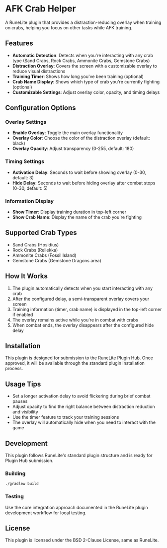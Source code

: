 # AFK Crab Helper

A RuneLite plugin that provides a distraction-reducing overlay when training on crabs, helping you focus on other tasks while AFK training.

## Features

- **Automatic Detection**: Detects when you're interacting with any crab type (Sand Crabs, Rock Crabs, Ammonite Crabs, Gemstone Crabs)
- **Distraction Overlay**: Covers the screen with a customizable overlay to reduce visual distractions
- **Training Timer**: Shows how long you've been training (optional)
- **Crab Name Display**: Shows which type of crab you're currently fighting (optional)
- **Customizable Settings**: Adjust overlay color, opacity, and timing delays

## Configuration Options

### Overlay Settings
- **Enable Overlay**: Toggle the main overlay functionality
- **Overlay Color**: Choose the color of the distraction overlay (default: black)
- **Overlay Opacity**: Adjust transparency (0-255, default: 180)

### Timing Settings
- **Activation Delay**: Seconds to wait before showing overlay (0-30, default: 3)
- **Hide Delay**: Seconds to wait before hiding overlay after combat stops (0-30, default: 5)

### Information Display
- **Show Timer**: Display training duration in top-left corner
- **Show Crab Name**: Display the name of the crab you're fighting

## Supported Crab Types

- Sand Crabs (Hosidius)
- Rock Crabs (Rellekka)
- Ammonite Crabs (Fossil Island)
- Gemstone Crabs (Gemstone Dragons area)

## How It Works

1. The plugin automatically detects when you start interacting with any crab
2. After the configured delay, a semi-transparent overlay covers your screen
3. Training information (timer, crab name) is displayed in the top-left corner if enabled
4. The overlay remains active while you're in combat with crabs
5. When combat ends, the overlay disappears after the configured hide delay

## Installation

This plugin is designed for submission to the RuneLite Plugin Hub. Once approved, it will be available through the standard plugin installation process.

## Usage Tips

- Set a longer activation delay to avoid flickering during brief combat pauses
- Adjust opacity to find the right balance between distraction reduction and visibility
- Use the timer feature to track your training sessions
- The overlay will automatically hide when you need to interact with the game

## Development

This plugin follows RuneLite's standard plugin structure and is ready for Plugin Hub submission.

### Building
```bash
./gradlew build
```

### Testing
Use the core integration approach documented in the RuneLite plugin development workflow for local testing.

## License

This plugin is licensed under the BSD 2-Clause License, same as RuneLite.